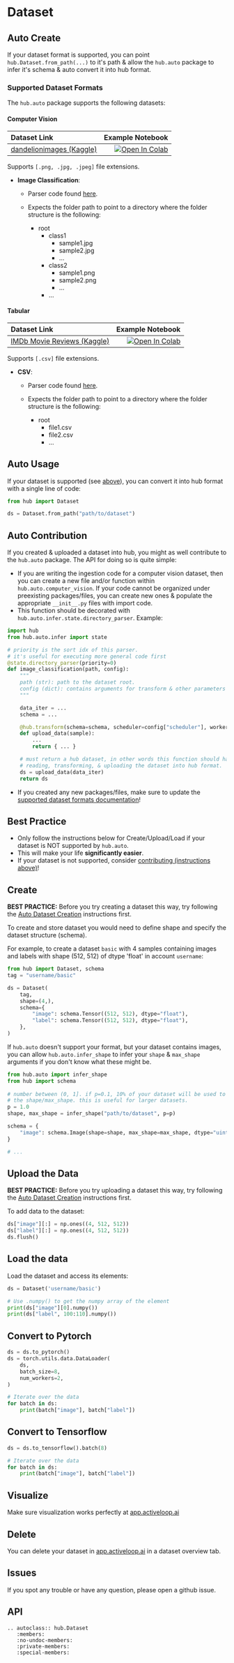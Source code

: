 # Dataset

## Auto Create
If your dataset format is supported, you can point `hub.Dataset.from_path(...)` to it's path & allow the `hub.auto` package to infer it's schema & auto convert it into hub format. 

### Supported Dataset Formats
The `hub.auto` package supports the following datasets:

#### Computer Vision

| Dataset Link |  Example Notebook  |
|:---   |---:   |
| [dandelionimages (Kaggle)](https://www.kaggle.com/coloradokb/dandelionimages) |  [![Open In Colab](https://colab.research.google.com/assets/colab-badge.svg)](https://colab.research.google.com/drive/19Qb5LP-TP0CEn8_IRsrJkbZK6OubqPcq?usp=sharing) |

Supports `[.png, .jpg, .jpeg]` file extensions.

- **Image Classification**:
    - Parser code found [here](https://github.com/activeloopai/Hub/blob/master/hub/auto/computer_vision/classification.py).

    - Expects the folder path to point to a directory where the folder structure is the following:
        - root
            - class1
                - sample1.jpg
                - sample2.jpg
                - ...
            - class2
                - sample1.png
                - sample2.png
                - ...
            - ...

#### Tabular

| Dataset Link |  Example Notebook  |
|:---   |---:   |
| [IMDb Movie Reviews (Kaggle)](https://www.kaggle.com/lakshmi25npathi/imdb-dataset-of-50k-movie-reviews) |  [![Open In Colab](https://colab.research.google.com/assets/colab-badge.svg)](https://colab.research.google.com/drive/1a5HBelRGmKAxMqm6xK17qKCHvuJxCpHe?usp=sharing) |

Supports `[.csv]` file extensions.

- **CSV**:
    - Parser code found [here](https://github.com/activeloopai/Hub/blob/master/hub/auto/tabular/csv.py).

    - Expects the folder path to point to a directory where the folder structure is the following:
        - root
          - file1.csv
          - file2.csv
          - ...

## Auto Usage
If your dataset is supported (see [above](#supported-dataset-formats)), you can convert it into hub format with a single line of code:

```python
from hub import Dataset

ds = Dataset.from_path("path/to/dataset")
```

## Auto Contribution
If you created & uploaded a dataset into hub, you might as well contribute to the `hub.auto` package. The API for doing so is quite simple:

- If you are writing the ingestion code for a computer vision dataset, then you can create a new file and/or function within `hub.auto.computer_vision`. If your code cannot be organized under preexisting packages/files, you can create new ones & populate the appropriate `__init__.py` files with import code.
- This function should be decorated with `hub.auto.infer.state.directory_parser`. Example:

```python
import hub
from hub.auto.infer import state

# priority is the sort idx of this parser. 
# it's useful for executing more general code first
@state.directory_parser(priority=0)
def image_classification(path, config):
    """
    path (str): path to the dataset root.
    config (dict): contains arguments for transform & other parameters you may need.
    """

    data_iter = ...
    schema = ...

    @hub.transform(schema=schema, scheduler=config["scheduler"], workers=config["workers"])
    def upload_data(sample):
        ...
        return { ... }

    # must return a hub dataset, in other words this function should handle
    # reading, transforming, & uploading the dataset into hub format.
    ds = upload_data(data_iter)
    return ds
```

- If you created any new packages/files, make sure to update the [supported dataset formats documentation](#supported-dataset-formats)!


## Best Practice
- Only follow the instructions below for Create/Upload/Load if your dataset is NOT supported by `hub.auto`. 
- This will make your life **significantly easier**.
- If your dataset is not supported, consider [contributing (instructions above)](#auto-contribution)!


## Create
**BEST PRACTICE:** Before you try creating a dataset this way, try following the [Auto Dataset Creation](#auto-create) instructions first.

To create and store dataset you would need to define shape and specify the dataset structure (schema). 

For example, to create a dataset `basic` with 4 samples containing images and labels with shape (512, 512) of dtype 'float' in account `username`:

```python
from hub import Dataset, schema
tag = "username/basic"

ds = Dataset(
    tag,
    shape=(4,),
    schema={
        "image": schema.Tensor((512, 512), dtype="float"),
        "label": schema.Tensor((512, 512), dtype="float"),
    },
)
```

If `hub.auto` doesn't support your format, but your dataset contains images, you can allow `hub.auto.infer_shape` to infer your `shape` & `max_shape` arguments if you don't know what these might be.

```python
from hub.auto import infer_shape
from hub import schema
 
# number between (0, 1]. if p=0.1, 10% of your dataset will be used to determine 
# the shape/max_shape. this is useful for larger datasets.
p = 1.0  
shape, max_shape = infer_shape("path/to/dataset", p=p)

schema = {
    "image": schema.Image(shape=shape, max_shape=max_shape, dtype="uint8"),
}

# ...
```

## Upload the Data
**BEST PRACTICE:** Before you try uploading a dataset this way, try following the [Auto Dataset Creation](#auto-create) instructions first.

To add data to the dataset:

```python
ds["image"][:] = np.ones((4, 512, 512))
ds["label"][:] = np.ones((4, 512, 512))
ds.flush()
```

## Load the data

Load the dataset and access its elements:

```python
ds = Dataset('username/basic')

# Use .numpy() to get the numpy array of the element
print(ds["image"][0].numpy())
print(ds["label", 100:110].numpy())
```


## Convert to Pytorch

```python
ds = ds.to_pytorch()
ds = torch.utils.data.DataLoader(
    ds,
    batch_size=8,
    num_workers=2,
)

# Iterate over the data
for batch in ds:
    print(batch["image"], batch["label"])
```
    
## Convert to Tensorflow  

```python
ds = ds.to_tensorflow().batch(8)

# Iterate over the data
for batch in ds:
    print(batch["image"], batch["label"])
```

## Visualize

Make sure visualization works perfectly at [app.activeloop.ai](https://app.activeloop.ai)

## Delete

You can delete your dataset in [app.activeloop.ai](https://app.activeloop.ai/) in a dataset overview tab.

## Issues

If you spot any trouble or have any question, please open a github issue.


## API

```eval_rst
.. autoclass:: hub.Dataset
   :members:
   :no-undoc-members:
   :private-members:
   :special-members:
```

